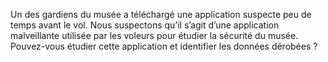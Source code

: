 Un des gardiens du musée a téléchargé une application suspecte peu de temps avant le vol. Nous suspectons qu’il s’agit d’une application malveillante utilisée par les voleurs pour étudier la sécurité du musée. Pouvez-vous étudier cette application et identifier les données dérobées ?
